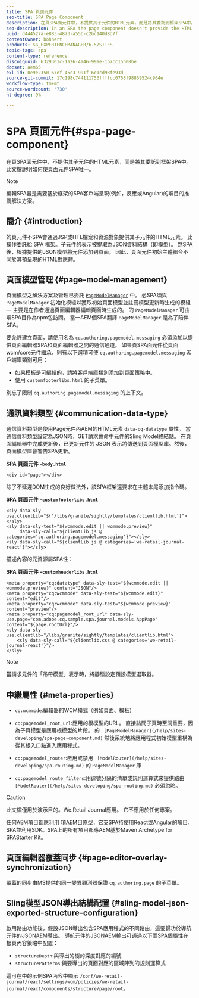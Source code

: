 ```yaml
---
title: SPA 頁面元件
seo-title: SPA Page Component
description: 在頁SPA面元件中，不提供其子元件的HTML元素，而是將其委託到框架SPA中。 此文檔說明如何使頁面元件SPA唯一。
seo-description: In an SPA the page component doesn't provide the HTML elements of its child components, but instead delegates this to the SPA framework. This document explains how this makes the page component of an SPA unique.
uuid: d444527a-e883-4873-a55b-c2bc140d8d7f
contentOwner: bohnert
products: SG_EXPERIENCEMANAGER/6.5/SITES
topic-tags: spa
content-type: reference
discoiquuid: 6329301c-1a26-4a46-99ae-1b7cc15b08be
docset: aem65
exl-id: 0e9e2350-67ef-45c3-991f-6c1cd98fe93d
source-git-commit: 17c198c744111753ffffcc0758f98859524c964e
workflow-type: tm+mt
source-wordcount: '730'
ht-degree: 9%

---
```


# SPA 頁面元件{#spa-page-component}

在頁SPA面元件中，不提供其子元件的HTML元素，而是將其委託到框架SPA中。 此文檔說明如何使頁面元件SPA唯一。

>[!NOTE]
>
>編輯SPA器是需要基於框架的SPA客戶端呈現(例如，反應或Angular)的項目的推薦解決方案。

## 簡介 {#introduction}

的頁元件不SPA會通過JSP或HTL檔案和資源對象提供其子元件的HTML元素。 此操作委託給 SPA 框架。子元件的表示被提取為JSON資料結構（即模型）。 然SPA後，根據提供的JSON模型將元件添加到頁面。 因此，頁面元件初始主體組合不同於其預呈現的HTML對應體。

## 頁面模型管理 {#page-model-management}

頁面模型之解決方案及管理已委託 [ `PageModelManager`](/help/sites-developing/spa-blueprint.md#pagemodelmanager) 中。 必SPA須與 `PageModelManager` 初始化模組以獲取初始頁面模型並註冊模型更新時生成的模組 — 主要是在作者通過頁面編輯器編輯頁面時生成的。 的 `PageModelManager` 可由項SPA目作為npm包訪問。 當一AEM個SPA翻譯 `PageModelManager` 是為了陪伴SPA。

要允許建立頁面，請使用名為 `cq.authoring.pagemodel.messaging` 必須添加以提供頁面編輯器SPA和頁面編輯器之間的通信通道。 如果頁SPA面元件從頁面wcm/core元件繼承，則有以下選項可使 `cq.authoring.pagemodel.messaging` 客戶端庫類別可用：

* 如果模板是可編輯的，請將客戶端庫類別添加到頁面策略中。
* 使用 `customfooterlibs.html` 的子菜單。

別忘了限制 `cq.authoring.pagemodel.messaging` 的上下文。

## 通訊資料類型 {#communication-data-type}

通信資料類型是使用Page元件內AEM的HTML元素 `data-cq-datatype` 屬性。 當通信資料類型設定為JSON時，GET請求會命中元件的Sling Model終結點。 在頁面編輯器中完成更新後，已更新元件的 JSON 表示將傳送到頁面模型庫。然後，頁面模型庫會警告SPA更新。

**SPA 頁面元件 -`body.html`**

```
<div id="page"></div>
```

除了不延遲DOM生成的良好做法外，該SPA框架還要求在主體末尾添加指令碼。

**SPA 頁面元件 -`customfooterlibs.html`**

```
<sly data-sly-use.clientLib="${'/libs/granite/sightly/templates/clientlib.html'}"></sly>
<sly data-sly-test="${wcmmode.edit || wcmmode.preview}"
     data-sly-call="${clientLib.js @ categories='cq.authoring.pagemodel.messaging'}"></sly>
<sly data-sly-call="${clientLib.js @ categories='we-retail-journal-react'}"></sly>
```

描述內容的元資源屬SPA性：

**SPA 頁面元件 -`customheaderlibs.html`**

```
<meta property="cq:datatype" data-sly-test="${wcmmode.edit || wcmmode.preview}" content="JSON"/>
<meta property="cq:wcmmode" data-sly-test="${wcmmode.edit}" content="edit"/>
<meta property="cq:wcmmode" data-sly-test="${wcmmode.preview}" content="preview"/>
<meta property="cq:pagemodel_root_url" data-sly-use.page="com.adobe.cq.sample.spa.journal.models.AppPage" content="${page.rootUrl}"/>
<sly data-sly-use.clientlib="/libs/granite/sightly/templates/clientlib.html">
    <sly data-sly-call="${clientlib.css @ categories='we-retail-journal-react'}"/>
</sly>
```

>[!NOTE]
>
>當請求元件的「吊帶模型」表示時，將靜態設定預設模型選取器。

## 中繼屬性 {#meta-properties}

* `cq:wcmmode`:編輯器的WCM模式（例如頁面、模板）
* `cq:pagemodel_root_url`:應用的根模型的URL。 直接訪問子頁時至關重要，因為子頁模型是應用根模型的片段。 的 ` [PageModelManager](/help/sites-developing/spa-page-component.md)` 然後系統地將應用程式初始模型重構為從其根入口點進入應用程式。

* `cq:pagemodel_router`:啟用或禁用 ` [ModelRouter](/help/sites-developing/spa-routing.md)` 的 `PageModelManager` 庫

* `cq:pagemodel_route_filters`:用逗號分隔的清單或規則運算式來提供路由 ` [ModelRouter](/help/sites-developing/spa-routing.md)` 必須忽略。

>[!CAUTION]
>
>此文檔僅用於演示目的。We.Retail Journal應用。 它不應用於任何專案。
>
>任何AEM項目都應利用 [項AEM目原型](https://experienceleague.adobe.com/docs/experience-manager-core-components/using/developing/archetype/overview.html?lang=zh-Hant)，它支SPA持使用React或Angular的項目，SPA並利用SDK。SPA上的所有項目都應AEM基於Maven Archetype for SPAStarter Kit。

## 頁面編輯器覆蓋同步 {#page-editor-overlay-synchronization}

覆蓋的同步由MS提供的同一變異觀測器保證 `cq.authoring.page` 的子菜單。

## Sling模型JSON導出結構配置 {#sling-model-json-exported-structure-configuration}

啟用路由功能後，假設JSON導出包含SPA應用程式的不同路由，這要歸功於導航元件的JSONAEM導出。 導航元件的JSONAEM輸出可通過以下兩SPA個屬性在根頁內容策略中配置：

* `structureDepth`:與導出的樹的深度對應的編號
* `structurePatterns`:與要導出的頁面對應的區域陣列的規則運算式

這可在中的示例SPA內容中顯示 `/conf/we-retail-journal/react/settings/wcm/policies/we-retail-journal/react/components/structure/page/root`。
